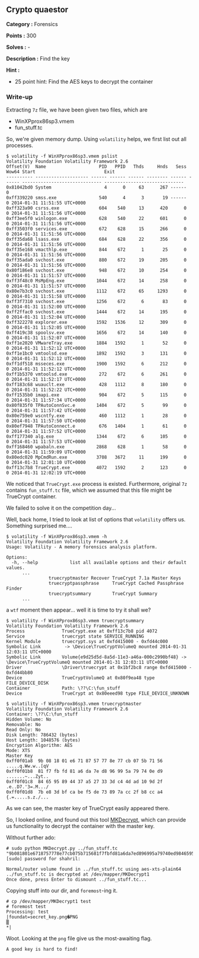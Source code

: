 ## Crypto quaestor

**Category :** Forensics

**Points :** 300

**Solves :** -

**Description :**
Find the key

**Hint :** 
- 25 point hint: Find the AES keys to decrypt the container

### Write-up

Extracting `7z` file, we have been given two files, which are  

- WinXPprox86sp3.vmem
- fun_stuff.tc

So, we're given memory dump. Using `volatility` helps, we first list out all processes.  

```
$ volatility -f WinXPprox86sp3.vmem pslist
Volatility Foundation Volatility Framework 2.6
Offset(V)  Name                    PID   PPID   Thds     Hnds   Sess  Wow64 Start                          Exit                          
---------- -------------------- ------ ------ ------ -------- ------ ------ ------------------------------ ------------------------------
0x81042bd0 System                    4      0     63      267 ------      0                                                              
0xff339220 smss.exe                540      4      3       19 ------      0 2014-01-31 11:51:55 UTC+0000                                 
0xff323a90 csrss.exe               604    540     13      420      0      0 2014-01-31 11:51:56 UTC+0000                                 
0xff3ee5f0 winlogon.exe            628    540     22      601      0      0 2014-01-31 11:51:56 UTC+0000                                 
0xff3503f0 services.exe            672    628     15      266      0      0 2014-01-31 11:51:56 UTC+0000                                 
0xff35da68 lsass.exe               684    628     22      356      0      0 2014-01-31 11:51:56 UTC+0000                                 
0xff35e168 vmacthlp.exe            844    672      1       25      0      0 2014-01-31 11:51:56 UTC+0000                                 
0xff35ada0 svchost.exe             880    672     19      205      0      0 2014-01-31 11:51:56 UTC+0000                                 
0x80f186e8 svchost.exe             948    672     10      254      0      0 2014-01-31 11:51:57 UTC+0000                                 
0xff3f48c0 MsMpEng.exe            1044    672     14      258      0      0 2014-01-31 11:51:57 UTC+0000                                 
0x80e7b3c0 svchost.exe            1112    672     65     1293      0      0 2014-01-31 11:51:58 UTC+0000                                 
0xff3f7310 svchost.exe            1256    672      6       83      0      0 2014-01-31 11:52:00 UTC+0000                                 
0xff2ffac0 svchost.exe            1444    672     14      195      0      0 2014-01-31 11:52:04 UTC+0000                                 
0xff322278 explorer.exe           1592   1536     12      309      0      0 2014-01-31 11:52:05 UTC+0000                                 
0xff419c38 spoolsv.exe            1656    672     14      140      0      0 2014-01-31 11:52:07 UTC+0000                                 
0xff1e2020 VMwareTray.exe         1884   1592      1       52      0      0 2014-01-31 11:52:12 UTC+0000                                 
0xff1e1bc0 vmtoolsd.exe           1892   1592      3      131      0      0 2014-01-31 11:52:12 UTC+0000                                 
0xff1df518 msseces.exe            1900   1592      6      212      0      0 2014-01-31 11:52:12 UTC+0000                                 
0xff1b5370 vmtoolsd.exe            272    672      6      261      0      0 2014-01-31 11:52:17 UTC+0000                                 
0xff183c68 wuauclt.exe             428   1112      8      180      0      0 2014-01-31 11:52:22 UTC+0000                                 
0xff1535b0 imapi.exe               904    672      5      115      0      0 2014-01-31 11:57:34 UTC+0000                                 
0x80f835f0 TPAutoConnSvc.e        1404    672      5       99      0      0 2014-01-31 11:57:42 UTC+0000                                 
0x80e759e0 wscntfy.exe             460   1112      1       28      0      0 2014-01-31 11:57:50 UTC+0000                                 
0x80ef7948 TPAutoConnect.e         676   1404      1       61      0      0 2014-01-31 11:57:52 UTC+0000                                 
0xff177340 alg.exe                1344    672      6      105      0      0 2014-01-31 11:57:53 UTC+0000                                 
0xff168460 wpabaln.exe            2868    628      1       58      0      0 2014-01-31 11:59:09 UTC+0000                                 
0x80edc020 MpCmdRun.exe           3708   3672     11      199      0      0 2014-01-31 12:01:10 UTC+0000                                 
0xff13c7b8 TrueCrypt.exe          4072   1592      2      123      0      0 2014-01-31 12:02:19 UTC+0000
```

We noticed that `TrueCrypt.exe` process is existed. Furthermore, original `7z` contains `fun_stuff.tc` file, which we assumed that this file might be TrueCrypt container.

We failed to solve it on the competition day...

Well, back home, I tried to look at list of options that `volatility` offers us.  
Something surprised me....

```
$ volatility -f WinXPprox86sp3.vmem -h
Volatility Foundation Volatility Framework 2.6
Usage: Volatility - A memory forensics analysis platform.

Options:
  -h, --help            list all available options and their default values.
      ...
                truecryptmaster Recover TrueCrypt 7.1a Master Keys
                truecryptpassphrase     TrueCrypt Cached Passphrase Finder
                truecryptsummary        TrueCrypt Summary
      ...
```

a `wtf` moment then appear... well it is time to try it shall we?

```
$ volatility -f WinXPprox86sp3.vmem truecryptsummary
Volatility Foundation Volatility Framework 2.6
Process              TrueCrypt.exe at 0xff13c7b8 pid 4072
Service              truecrypt state SERVICE_RUNNING
Kernel Module        truecrypt.sys at 0xfd415000 - 0xfd44c000
Symbolic Link         -> \Device\TrueCryptVolumeQ mounted 2014-01-31 12:03:11 UTC+0000
Symbolic Link        Volume{e9d25d5d-8a5d-11e3-a46a-000c2990bf48} -> \Device\TrueCryptVolumeQ mounted 2014-01-31 12:03:11 UTC+0000
Driver               \Driver\truecrypt at 0x1bf2bc8 range 0xfd415000 - 0xfd44bb80
Device               TrueCryptVolumeQ at 0x80f9ea48 type FILE_DEVICE_DISK
Container            Path: \??\C:\fun_stuff
Device               TrueCrypt at 0x80eeed98 type FILE_DEVICE_UNKNOWN

$ volatility -f WinXPprox86sp3.vmem truecryptmaster
Volatility Foundation Volatility Framework 2.6
Container: \??\C:\fun_stuff
Hidden Volume: No
Removable: No
Read Only: No
Disk Length: 786432 (bytes)
Host Length: 1048576 (bytes)
Encryption Algorithm: AES
Mode: XTS
Master Key
0xff0f01a8  9b 08 18 01 e6 71 87 57 77 8e 77 cb 07 5b 71 56   .....q.Ww.w..[qV
0xff0f01b8  81 f7 fb fd 81 a6 da 7e d8 96 99 5a 79 74 0e d9   .......~...Zyt..
0xff0f01c8  84 65 95 89 44 37 a5 27 33 3d c4 4d ad 10 9d 2f   .e..D7.'3=.M.../
0xff0f01d8  7b e8 3d bf ca be f5 de 73 89 7a cc 2f b8 cc a4   {.=.....s.z./...
```

As we can see, the master key of TrueCrypt easily appeared there.

So, I looked online, and found out this tool [MKDecrypt](https://github.com/AmNe5iA/MKDecrypt), which can provide us functionality to decrypt the container with the master key.

Without further ado:
  
```
# sudo python MKDecrypt.py ../fun_stuff.tc "9b081801e6718757778e77cb075b715681f7fbfd81a6da7ed896995a79740ed9846595894437a527333dc44dad109d2f7be83dbfcabef5de73897acc2fb8cca4"
[sudo] password for shahril: 
 
Normal/outer volume found in ../fun_stuff.tc using aes-xts-plain64 
../fun_stuff.tc is decrypted at /dev/mapper/MKDecrypt1
Once done, press Enter to dismount ../fun_stuff.tc...
```

Copying stuff into our dir, and `foremost`-ing it.

```
# cp /dev/mapper/MKDecrypt1 test
# foremost test
Processing: test
|foundat=secret_key.png�PNG
▒
*|
```

Woot. Looking at the `png` file give us the most-awaiting flag.

`A good key is hard to find!`